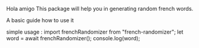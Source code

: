Hola amigo
This package will help you in generating random french words.

A basic guide how to use it

simple usage :
import frenchRandomizer from "french-randomizer";
let word = await frenchRandomizer();
console.log(word);
